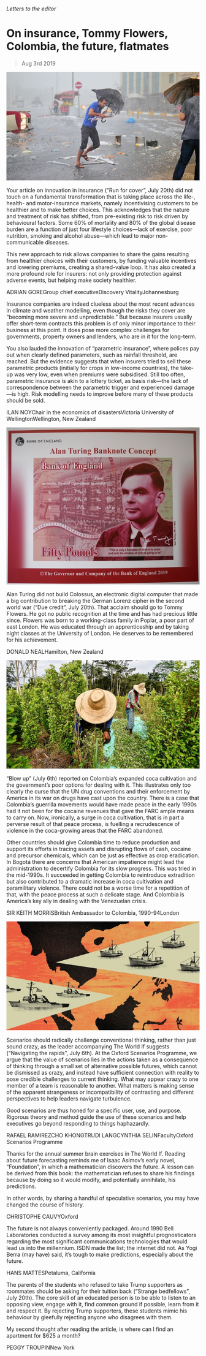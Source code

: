 ###### Letters to the editor

# On insurance, Tommy Flowers, Colombia, the future, flatmates 

> Aug 3rd 2019 

![image](images/20190720_FNP003_apple_news.jpg) 

Your article on innovation in insurance (“Run for cover”, July 20th) did not touch on a fundamental transformation that is taking place across the life-, health- and motor-insurance markets, namely incentivising customers to be healthier and to make better choices. This acknowledges that the nature and treatment of risk has shifted, from pre-existing risk to risk driven by behavioural factors. Some 60% of mortality and 80% of the global disease burden are a function of just four lifestyle choices—lack of exercise, poor nutrition, smoking and alcohol abuse—which lead to major non-communicable diseases. 

This new approach to risk allows companies to share the gains resulting from healthier choices with their customers, by funding valuable incentives and lowering premiums, creating a shared-value loop. It has also created a more profound role for insurers: not only providing protection against adverse events, but helping make society healthier. 

ADRIAN GOREGroup chief executiveDiscovery VitalityJohannesburg 

Insurance companies are indeed clueless about the most recent advances in climate and weather modelling, even though the risks they cover are “becoming more severe and unpredictable.” But because insurers usually offer short-term contracts this problem is of only minor importance to their business at this point. It does pose more complex challenges for governments, property owners and lenders, who are in it for the long-term. 

You also lauded the innovation of “parametric insurance”, where polices pay out when clearly defined parameters, such as rainfall threshold, are reached. But the evidence suggests that when insurers tried to sell these parametric products (initially for crops in low-income countries), the take-up was very low, even when premiums were subsidised. Still too often, parametric insurance is akin to a lottery ticket, as basis risk—the lack of correspondence between the parametric trigger and experienced damage—is high. Risk modelling needs to improve before many of these products should be sold. 

ILAN NOYChair in the economics of disastersVictoria University of WellingtonWellington, New Zealand 

![image](images/20190720_STP001_apple_news.jpg) 

Alan Turing did not build Colossus, an electronic digital computer that made a big contribution to breaking the German Lorenz cipher in the second world war (“Due credit”, July 20th). That acclaim should go to Tommy Flowers. He got no public recognition at the time and has had precious little since. Flowers was born to a working-class family in Poplar, a poor part of east London. He was educated through an apprenticeship and by taking night classes at the University of London. He deserves to be remembered for his achievement. 

DONALD NEALHamilton, New Zealand 

![image](images/20190706_AMP001_apple_news.jpg) 

“Blow up” (July 6th) reported on Colombia’s expanded coca cultivation and the government’s poor options for dealing with it. This illustrates only too clearly the curse that the UN drug conventions and their enforcement by America in its war on drugs have cast upon the country. There is a case that Colombia’s guerrilla movements would have made peace in the early 1990s had it not been for the cocaine revenues that gave the FARC ample means to carry on. Now, ironically, a surge in coca cultivation, that is in part a perverse result of that peace process, is fuelling a recrudescence of violence in the coca-growing areas that the FARC abandoned. 

Other countries should give Colombia time to reduce production and support its efforts in tracing assets and disrupting flows of cash, cocaine and precursor chemicals, which can be just as effective as crop eradication. In Bogotá there are concerns that American impatience might lead the administration to decertify Colombia for its slow progress. This was tried in the mid-1990s. It succeeded in getting Colombia to reintroduce extradition but also contributed to a dramatic increase in coca cultivation and paramilitary violence. There could not be a worse time for a repetition of that, with the peace process at such a delicate stage. And Colombia is America’s key ally in dealing with the Venezuelan crisis. 

SIR KEITH MORRISBritish Ambassador to Colombia, 1990-94London 

![image](images/20190706_WID001_apple_news.jpg) 

Scenarios should radically challenge conventional thinking, rather than just sound crazy, as the leader accompanying The World If suggests (“Navigating the rapids”, July 6th). At the Oxford Scenarios Programme, we argue that the value of scenarios lies in the actions taken as a consequence of thinking through a small set of alternative possible futures, which cannot be dismissed as crazy, and instead have sufficient connection with reality to pose credible challenges to current thinking. What may appear crazy to one member of a team is reasonable to another. What matters is making sense of the apparent strangeness or incompatibility of contrasting and different perspectives to help leaders navigate turbulence. 

Good scenarios are thus honed for a specific user, use, and purpose. Rigorous theory and method guide the use of these scenarios and help executives go beyond responding to things haphazardly. 

RAFAEL RAMIREZCHO KHONGTRUDI LANGCYNTHIA SELINFacultyOxford Scenarios Programme 

Thanks for the annual summer brain exercises in The World If. Reading about future forecasting reminds me of Isaac Asimov’s early novel, “Foundation”, in which a mathematician discovers the future. A lesson can be derived from this book: the mathematician refuses to share his findings because by doing so it would modify, and potentially annihilate, his predictions. 

In other words, by sharing a handful of speculative scenarios, you may have changed the course of history. 

CHRISTOPHE CAUVYOxford 

The future is not always conveniently packaged. Around 1990 Bell Laboratories conducted a survey among its most insightful prognosticators regarding the most significant communications technologies that would lead us into the millennium. ISDN made the list; the internet did not. As Yogi Berra (may have) said, it’s tough to make predictions, especially about the future. 

HANS MATTESPetaluma, California 

The parents of the students who refused to take Trump supporters as roommates should be asking for their tuition back (“Strange bedfellows”, July 20th). The core skill of an educated person is to be able to listen to an opposing view, engage with it, find common ground if possible, learn from it and respect it. By rejecting Trump supporters, these students mimic his behaviour by gleefully rejecting anyone who disagrees with them. 

My second thought after reading the article, is where can I find an apartment for $625 a month? 

PEGGY TROUPINNew York 

